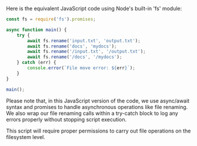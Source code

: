 Here is the equivalent JavaScript code using Node's built-in 'fs' module:

```javascript
const fs = require('fs').promises;

async function main() {
    try {
        await fs.rename('input.txt', 'output.txt');
        await fs.rename('docs', 'mydocs');
        await fs.rename('/input.txt', '/output.txt');
        await fs.rename('/docs', '/mydocs');
    } catch (err) {
        console.error(`File move error: ${err}`);
    }
}

main();
```
Please note that, in this JavaScript version of the code, we use async/await syntax and promises to handle asynchronous operations like file renaming. We also wrap our file renaming calls within a try-catch block to log any errors properly without stopping script execution. 

This script will require proper permissions to carry out file operations on the filesystem level.
